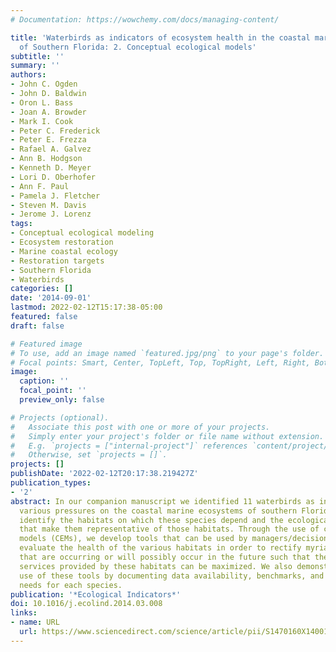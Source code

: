 ```yaml
---
# Documentation: https://wowchemy.com/docs/managing-content/

title: 'Waterbirds as indicators of ecosystem health in the coastal marine habitats
  of Southern Florida: 2. Conceptual ecological models'
subtitle: ''
summary: ''
authors:
- John C. Ogden
- John D. Baldwin
- Oron L. Bass
- Joan A. Browder
- Mark I. Cook
- Peter C. Frederick
- Peter E. Frezza
- Rafael A. Galvez
- Ann B. Hodgson
- Kenneth D. Meyer
- Lori D. Oberhofer
- Ann F. Paul
- Pamela J. Fletcher
- Steven M. Davis
- Jerome J. Lorenz
tags:
- Conceptual ecological modeling
- Ecosystem restoration
- Marine coastal ecology
- Restoration targets
- Southern Florida
- Waterbirds
categories: []
date: '2014-09-01'
lastmod: 2022-02-12T15:17:38-05:00
featured: false
draft: false

# Featured image
# To use, add an image named `featured.jpg/png` to your page's folder.
# Focal points: Smart, Center, TopLeft, Top, TopRight, Left, Right, BottomLeft, Bottom, BottomRight.
image:
  caption: ''
  focal_point: ''
  preview_only: false

# Projects (optional).
#   Associate this post with one or more of your projects.
#   Simply enter your project's folder or file name without extension.
#   E.g. `projects = ["internal-project"]` references `content/project/deep-learning/index.md`.
#   Otherwise, set `projects = []`.
projects: []
publishDate: '2022-02-12T20:17:38.219427Z'
publication_types:
- '2'
abstract: In our companion manuscript we identified 11 waterbirds as indicators of
  various pressures on the coastal marine ecosystems of southern Florida. Here, we
  identify the habitats on which these species depend and the ecological linkages
  that make them representative of those habitats. Through the use of conceptual ecological
  models (CEMs), we develop tools that can be used by managers/decision makers to
  evaluate the health of the various habitats in order to rectify myriad problems
  that are occurring or will possibly occur in the future such that the valuable ecosystem
  services provided by these habitats can be maximized. We also demonstrate the practical
  use of these tools by documenting data availability, benchmarks, and scientific
  needs for each species.
publication: '*Ecological Indicators*'
doi: 10.1016/j.ecolind.2014.03.008
links:
- name: URL
  url: https://www.sciencedirect.com/science/article/pii/S1470160X14001022
---
```

